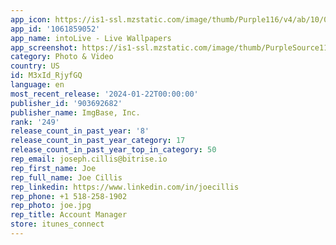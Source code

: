 ```yaml
---
app_icon: https://is1-ssl.mzstatic.com/image/thumb/Purple116/v4/ab/10/03/ab100302-8d24-6475-7a49-7c00ee537f0c/AppIcon-0-0-1x_U007epad-0-0-85-220.png/1024x1024bb.png
app_id: '1061859052'
app_name: intoLive - Live Wallpapers
app_screenshot: https://is1-ssl.mzstatic.com/image/thumb/PurpleSource116/v4/4a/e4/fa/4ae4fa3e-40b5-b79b-b5e3-4d9908ee01ed/e3ac68e6-c2e2-4816-a2d4-f77d6eb625eb_intoLive_ScreenShot_v4_65_En_iOS17LiveWallpaper.png/1242x2688bb.png
category: Photo & Video
country: US
id: M3xId_RjyfGQ
language: en
most_recent_release: '2024-01-22T00:00:00'
publisher_id: '903692682'
publisher_name: ImgBase, Inc.
rank: '249'
release_count_in_past_year: '8'
release_count_in_past_year_category: 17
release_count_in_past_year_top_in_category: 50
rep_email: joseph.cillis@bitrise.io
rep_first_name: Joe
rep_full_name: Joe Cillis
rep_linkedin: https://www.linkedin.com/in/joecillis
rep_phone: +1 518-258-1902
rep_photo: joe.jpg
rep_title: Account Manager
store: itunes_connect
---
```

